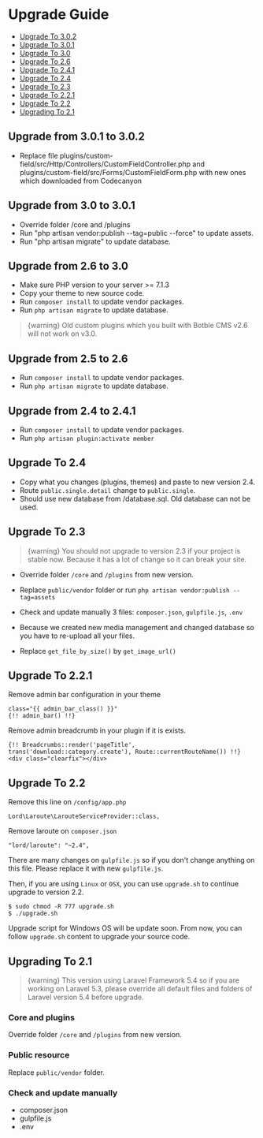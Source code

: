 # Upgrade Guide

- [Upgrade To 3.0.2](#upgrade-3.0.2)
- [Upgrade To 3.0.1](#upgrade-3.0.1)
- [Upgrade To 3.0](#upgrade-3.0)
- [Upgrade To 2.6](#upgrade-2.6)
- [Upgrade To 2.4.1](#upgrade-2.4.1)
- [Upgrade To 2.4](#upgrade-2.4)
- [Upgrade To 2.3](#upgrade-2.3)
- [Upgrade To 2.2.1](#upgrade-2.2.1)
- [Upgrade To 2.2](#upgrade-2.2)
- [Upgrading To 2.1](#upgrade-2.1)

<a name="upgrade-3.0.2"></a>
## Upgrade from 3.0.1 to 3.0.2

- Replace file plugins/custom-field/src/Http/Controllers/CustomFieldController.php and plugins/custom-field/src/Forms/CustomFieldForm.php
with new ones which downloaded from Codecanyon

<a name="upgrade-3.0.1"></a>
## Upgrade from 3.0 to 3.0.1

- Override folder /core and /plugins
- Run "php artisan vendor:publish --tag=public --force" to update assets.
- Run "php artisan migrate" to update database.

<a name="upgrade-3.0"></a>
## Upgrade from 2.6 to 3.0

- Make sure PHP version to your server >= 7.1.3
- Copy your theme to new source code.
- Run `composer install` to update vendor packages.
- Run `php artisan migrate` to update database.

> {warning} Old custom plugins which you built with Botble CMS v2.6 will not work on v3.0.

<a name="upgrade-2.5"></a>
## Upgrade from 2.5 to 2.6
- Run `composer install` to update vendor packages.
- Run `php artisan migrate` to update database.

<a name="upgrade-2.4.1"></a>
## Upgrade from 2.4 to 2.4.1
- Run `composer install` to update vendor packages.
- Run `php artisan plugin:activate member`

<a name="upgrade-2.4"></a>
## Upgrade To 2.4
- Copy what you changes (plugins, themes) and paste to new version 2.4.
- Route `public.single.detail` change to `public.single`.
- Should use new database from /database.sql. Old database can not be used.

<a name="upgrade-2.3"></a>
## Upgrade To 2.3

> {warning} You should not upgrade to version 2.3 if your project is stable now. Because it has a lot of change so it can break your site.

- Override folder `/core` and `/plugins` from new version.

- Replace `public/vendor` folder or run `php artisan vendor:publish --tag=assets`

- Check and update manually 3 files: `composer.json`, `gulpfile.js`, `.env`

- Because we created new media management and changed database so you have to re-upload all your files.

- Replace `get_file_by_size()` by `get_image_url()`


<a name="upgrade-2.2.1"></a>
## Upgrade To 2.2.1

Remove admin bar configuration in your theme

    class="{{ admin_bar_class() }}"
    {!! admin_bar() !!}
    
Remove admin breadcrumb in your plugin if it is exists.

    {!! Breadcrumbs::render('pageTitle', trans('download::category.create'), Route::currentRouteName()) !!}
    <div class="clearfix"></div>

<a name="upgrade-2.2"></a>
## Upgrade To 2.2

Remove this line on `/config/app.php`
    
    Lord\Laroute\LarouteServiceProvider::class,
    
Remove laroute on `composer.json`
    
    "lord/laroute": "~2.4",

There are many changes on `gulpfile.js` so if you don't change anything on this file. Please replace it with new `gulpfile.js`.

Then, if you are using `Linux` or `OSX`, you can use `upgrade.sh` to continue upgrade to version 2.2.

    $ sudo chmod -R 777 upgrade.sh
    $ ./upgrade.sh

Upgrade script for Windows OS will be update soon. From now, you can follow `upgrade.sh` content to upgrade your source code.

<a name="upgrade-2.1"></a>
## Upgrading To 2.1

> {warning} This version using Laravel Framework 5.4 so if you are working on Laravel 5.3, please override all default files and folders of Laravel version 5.4 before upgrade.

### Core and plugins
Override folder `/core` and `/plugins` from new version.

### Public resource
Replace `public/vendor` folder.

### Check and update manually
- composer.json
- gulpfile.js
- .env
